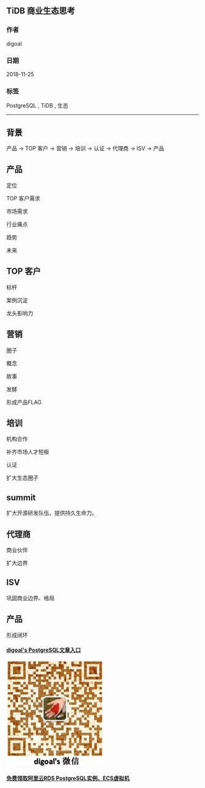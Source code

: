 ## TiDB 商业生态思考  
                                                                                         
### 作者                                                                                         
digoal                                                                                         
                                                                                         
### 日期                                                                                         
2018-11-25                                                                                     
                                                                                         
### 标签                                                                                         
PostgreSQL , TiDB , 生态      
                                                                                         
----                                                                                         
                                                                                         
## 背景        
  
产品 -> TOP 客户 -> 营销 -> 培训 -> 认证 -> 代理商 -> ISV -> 产品  
  
  
## 产品  
  
定位  
  
TOP 客户需求  
  
市场需求  
  
行业痛点  
  
趋势  
  
未来  
  
## TOP 客户  
标杆  
  
案例沉淀  
  
龙头影响力  
  
## 营销  
  
圈子  
  
概念  
  
故事  
  
发酵  
  
形成产品FLAG  
  
## 培训  
机构合作  
  
补齐市场人才短板  
  
认证  
  
扩大生态圈子  
  
## summit
扩大开源研发队伍，提供持久生命力。    
  
## 代理商  
  
商业伙伴  
  
扩大边界  
  
## ISV  
  
巩固商业边界、格局  
  
## 产品  
  
形成闭环  
  
     
  
  
  
  
  
  
  
  
  
  
  
#### [digoal's PostgreSQL文章入口](https://github.com/digoal/blog/blob/master/README.md "22709685feb7cab07d30f30387f0a9ae")
  
  
![digoal's weixin](../pic/digoal_weixin.jpg "f7ad92eeba24523fd47a6e1a0e691b59")
  
  
  
  
  
  
  
  
#### [免费领取阿里云RDS PostgreSQL实例、ECS虚拟机](https://www.aliyun.com/database/postgresqlactivity "57258f76c37864c6e6d23383d05714ea")
  
